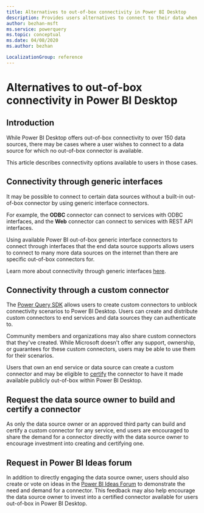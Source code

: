 ```yaml
---
title: Alternatives to out-of-box connectivity in Power BI Desktop
description: Provides users alternatives to connect to their data when no out-of-box connector is available
author: bezhan-msft
ms.service: powerquery
ms.topic: conceptual
ms.date: 04/08/2020
ms.author: bezhan

LocalizationGroup: reference
---
```


# Alternatives to out-of-box connectivity in Power BI Desktop

## Introduction

While Power BI Desktop offers out-of-box connectivity to over 150 data sources, there may be cases where a user wishes to connect to a data source for which no out-of-box connector is available. 

This article describes connectivity options available to users in those cases.

## Connectivity through generic interfaces

It may be possible to connect to certain data sources without a built-in out-of-box connector by using generic interface connectors.

For example, the **ODBC** connector can connect to services with ODBC interfaces, and the **Web** connector can connect to services with REST API interfaces.

Using available Power BI out-of-box generic interface connectors to connect through interfaces that the end data source supports allows users to connect to many more data sources on the internet than there are specific out-of-box connectors for. 

Learn more about connectivity through generic interfaces [here](/power-bi/connect-data/desktop-connect-using-generic-interfaces).

## Connectivity through a custom connector

The [Power Query SDK](./installingsdk.md) allows users to create custom connectors to unblock connectivity scenarios to Power BI Desktop. Users can create and distribute custom connectors to end services and data sources they can authenticate to. 

Community members and organizations may also share custom connectors that they've created. While Microsoft doesn't offer any support, ownership, or guarantees for these custom connectors, users may be able to use them for their scenarios. 

Users that own an end service or data source can create a custom connector and may be eligible to [certify](./CertificationSubmission.md) the connector to have it made available publicly out-of-box within Power BI Desktop. 

## Request the data source owner to build and certify a connector

As only the data source owner or an approved third party can build and certify a custom connector for any service, end users are encouraged to share the demand for a connector directly with the data source owner to encourage investment into creating and certifying one.

## Request in Power BI Ideas forum

In addition to directly engaging the data source owner, users should also create or vote on ideas in the [Power BI Ideas Forum](https://ideas.powerbi.com) to demonstrate the need and demand for a connector. This feedback may also help encourage the data source owner to invest into a certified connector available for users out-of-box in Power BI Desktop. 